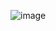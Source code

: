 ![image](https://user-images.githubusercontent.com/64261344/114814103-1c181c80-9dd1-11eb-9bb5-0e7033cece50.png)
